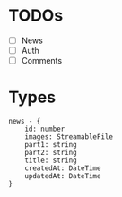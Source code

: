 # TODOs

- [ ] News
- [ ] Auth
- [ ] Comments

# Types
    news - {
        id: number
        images: StreamableFile
        part1: string
        part2: string
        title: string
        createdAt: DateTime
        updatedAt: DateTime
    }